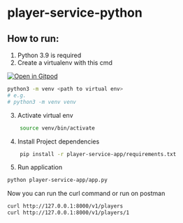 # player-service-python

## How to run:

1. Python 3.9 is required
2. Create a virtualenv with this cmd

[![Open in Gitpod](https://gitpod.io/button/open-in-gitpod.svg)](https://gitpod.io/#https://github.com/Intuit-A4A/player-service-python)

```bash
python3 -m venv <path to virtual env>
# e.g.
# python3 -m venv venv
```

3. Activate virtual env

```bash
    source venv/bin/activate
```

4. Install Project dependencies

```bash
    pip install -r player-service-app/requirements.txt
```

5. Run application

```bash
python player-service-app/app.py
```

Now you can run the curl command or run on postman

```bash
curl http://127.0.0.1:8000/v1/players
curl http://127.0.0.1:8000/v1/players/1
```
